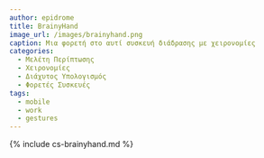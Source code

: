 ```yaml
---
author: epidrome
title: BrainyHand
image_url: /images/brainyhand.png
caption: Μια φορετή στο αυτί συσκευή διάδρασης με χειρονομίες
categories:
  - Μελέτη Περίπτωσης
  - Χειρονομίες
  - Διάχυτος Υπολογισμός
  - Φορετές Συσκευές
tags:
  - mobile
  - work
  - gestures
---
```


{% include cs-brainyhand.md %}

